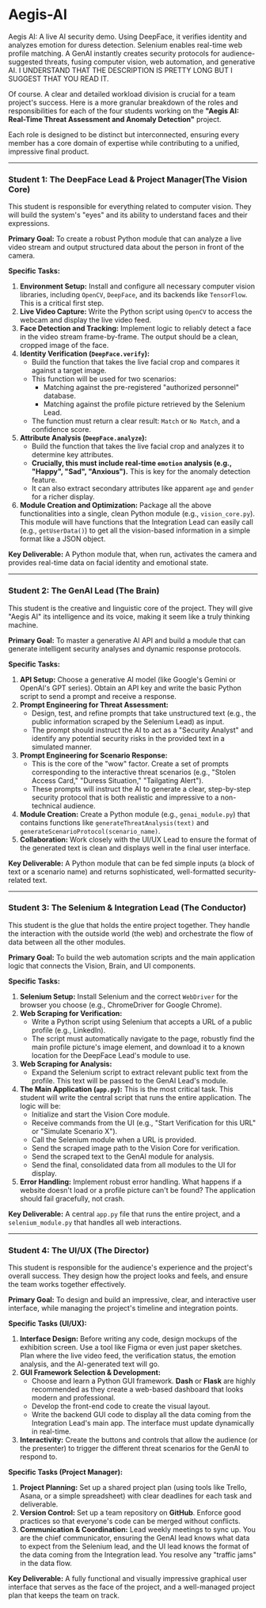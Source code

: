 # Aegis-AI
Aegis AI: A live AI security demo. Using DeepFace, it verifies identity and analyzes emotion for duress detection. Selenium enables real-time web profile matching. A GenAI instantly creates security protocols for audience-suggested threats, fusing computer vision, web automation, and generative AI.
I UNDERSTAND THAT THE DESCRIPTION IS PRETTY LONG BUT I SUGGEST THAT YOU READ IT.


Of course. A clear and detailed workload division is crucial for a team project's success. Here is a more granular breakdown of the roles and responsibilities for each of the four students working on the **"Aegis AI: Real-Time Threat Assessment and Anomaly Detection"** project.

Each role is designed to be distinct but interconnected, ensuring every member has a core domain of expertise while contributing to a unified, impressive final product.

---

### **Student 1: The DeepFace Lead & Project Manager(The Vision Core)**

This student is responsible for everything related to computer vision. They will build the system's "eyes" and its ability to understand faces and their expressions.

**Primary Goal:** To create a robust Python module that can analyze a live video stream and output structured data about the person in front of the camera.

**Specific Tasks:**

1.  **Environment Setup:** Install and configure all necessary computer vision libraries, including `OpenCV`, `DeepFace`, and its backends like `TensorFlow`. This is a critical first step.
2.  **Live Video Capture:** Write the Python script using `OpenCV` to access the webcam and display the live video feed.
3.  **Face Detection and Tracking:** Implement logic to reliably detect a face in the video stream frame-by-frame. The output should be a clean, cropped image of the face.
4.  **Identity Verification (`DeepFace.verify`):**
    * Build the function that takes the live facial crop and compares it against a target image.
    * This function will be used for two scenarios:
        * Matching against the pre-registered "authorized personnel" database.
        * Matching against the profile picture retrieved by the Selenium Lead.
    * The function must return a clear result: `Match` or `No Match`, and a confidence score.
5.  **Attribute Analysis (`DeepFace.analyze`):**
    * Build the function that takes the live facial crop and analyzes it to determine key attributes.
    * **Crucially, this must include real-time `emotion` analysis (e.g., "Happy", "Sad", "Anxious").** This is key for the anomaly detection feature.
    * It can also extract secondary attributes like apparent `age` and `gender` for a richer display.
6.  **Module Creation and Optimization:** Package all the above functionalities into a single, clean Python module (e.g., `vision_core.py`). This module will have functions that the Integration Lead can easily call (e.g., `getUserData()`) to get all the vision-based information in a simple format like a JSON object.

**Key Deliverable:** A Python module that, when run, activates the camera and provides real-time data on facial identity and emotional state.

---

### **Student 2: The GenAI Lead (The Brain)**

This student is the creative and linguistic core of the project. They will give "Aegis AI" its intelligence and its voice, making it seem like a truly thinking machine.

**Primary Goal:** To master a generative AI API and build a module that can generate intelligent security analyses and dynamic response protocols.

**Specific Tasks:**

1.  **API Setup:** Choose a generative AI model (like Google's Gemini or OpenAI's GPT series). Obtain an API key and write the basic Python script to send a prompt and receive a response.
2.  **Prompt Engineering for Threat Assessment:**
    * Design, test, and refine prompts that take unstructured text (e.g., the public information scraped by the Selenium Lead) as input.
    * The prompt should instruct the AI to act as a "Security Analyst" and identify any potential security risks in the provided text in a simulated manner.
3.  **Prompt Engineering for Scenario Response:**
    * This is the core of the "wow" factor. Create a set of prompts corresponding to the interactive threat scenarios (e.g., "Stolen Access Card," "Duress Situation," "Tailgating Alert").
    * These prompts will instruct the AI to generate a clear, step-by-step security protocol that is both realistic and impressive to a non-technical audience.
4.  **Module Creation:** Create a Python module (e.g., `genai_module.py`) that contains functions like `generateThreatAnalysis(text)` and `generateScenarioProtocol(scenario_name)`.
5.  **Collaboration:** Work closely with the UI/UX Lead to ensure the format of the generated text is clean and displays well in the final user interface.

**Key Deliverable:** A Python module that can be fed simple inputs (a block of text or a scenario name) and returns sophisticated, well-formatted security-related text.

---

### **Student 3: The Selenium & Integration Lead (The Conductor)**

This student is the glue that holds the entire project together. They handle the interaction with the outside world (the web) and orchestrate the flow of data between all the other modules.

**Primary Goal:** To build the web automation scripts and the main application logic that connects the Vision, Brain, and UI components.

**Specific Tasks:**

1.  **Selenium Setup:** Install Selenium and the correct `WebDriver` for the browser you choose (e.g., ChromeDriver for Google Chrome).
2.  **Web Scraping for Verification:**
    * Write a Python script using Selenium that accepts a URL of a public profile (e.g., LinkedIn).
    * The script must automatically navigate to the page, robustly find the main profile picture's image element, and download it to a known location for the DeepFace Lead's module to use.
3.  **Web Scraping for Analysis:**
    * Expand the Selenium script to extract relevant public text from the profile. This text will be passed to the GenAI Lead's module.
4.  **The Main Application (`app.py`):** This is the most critical task. This student will write the central script that runs the entire application. The logic will be:
    * Initialize and start the Vision Core module.
    * Receive commands from the UI (e.g., "Start Verification for this URL" or "Simulate Scenario X").
    * Call the Selenium module when a URL is provided.
    * Send the scraped image path to the Vision Core for verification.
    * Send the scraped text to the GenAI module for analysis.
    * Send the final, consolidated data from all modules to the UI for display.
5.  **Error Handling:** Implement robust error handling. What happens if a website doesn't load or a profile picture can't be found? The application should fail gracefully, not crash.

**Key Deliverable:** A central `app.py` file that runs the entire project, and a `selenium_module.py` that handles all web interactions.

---

### **Student 4: The UI/UX (The Director)**

This student is responsible for the audience's experience and the project's overall success. They design how the project looks and feels, and ensure the team works together effectively.

**Primary Goal:** To design and build an impressive, clear, and interactive user interface, while managing the project's timeline and integration points.

**Specific Tasks (UI/UX):**

1.  **Interface Design:** Before writing any code, design mockups of the exhibition screen. Use a tool like Figma or even just paper sketches. Plan where the live video feed, the verification status, the emotion analysis, and the AI-generated text will go.
2.  **GUI Framework Selection & Development:**
    * Choose and learn a Python GUI framework. **Dash** or **Flask** are highly recommended as they create a web-based dashboard that looks modern and professional.
    * Develop the front-end code to create the visual layout.
    * Write the backend GUI code to display all the data coming from the Integration Lead's main app. The interface must update dynamically in real-time.
3.  **Interactivity:** Create the buttons and controls that allow the audience (or the presenter) to trigger the different threat scenarios for the GenAI to respond to.

**Specific Tasks (Project Manager):**

1.  **Project Planning:** Set up a shared project plan (using tools like Trello, Asana, or a simple spreadsheet) with clear deadlines for each task and deliverable.
2.  **Version Control:** Set up a team repository on **GitHub**. Enforce good practices so that everyone's code can be merged without conflicts.
3.  **Communication & Coordination:** Lead weekly meetings to sync up. You are the chief communicator, ensuring the GenAI lead knows what data to expect from the Selenium lead, and the UI lead knows the format of the data coming from the Integration lead. You resolve any "traffic jams" in the data flow.

**Key Deliverable:** A fully functional and visually impressive graphical user interface that serves as the face of the project, and a well-managed project plan that keeps the team on track.
